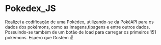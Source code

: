 # Pokedex_JS
Realizei a codificação de uma Pokédex, utilizando-se da PokéAPI para os dados dos pokémons, como as imagens,tipagens e entre outros dados.
Possuindo-se também de um botão de load para carregar os primeiros 151 pokémons.
Espero que Gostem ✌️
